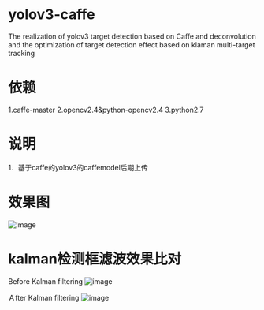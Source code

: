 # yolov3-caffe
The realization of yolov3 target detection based on Caffe and deconvolution and the optimization of target detection effect based on klaman multi-target tracking

# 依赖
1.caffe-master  2.opencv2.4&python-opencv2.4  3.python2.7 

# 说明
1．基于caffe的yolov3的caffemodel后期上传

# 效果图
![image](https://github.com/maxuehao/yolov3-caffe/blob/master/demo.png)

# kalman检测框滤波效果比对
Before Kalman filtering
![image](https://github.com/maxuehao/yolov3-caffe/blob/master/k2.png)

Ａfter Kalman filtering
![image](https://github.com/maxuehao/yolov3-caffe/blob/master/k1.png)

